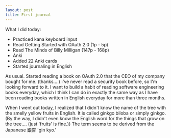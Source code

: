 ```yaml
--- 
layout: post
title: First journal
---
```


What I did today:
- Practiced kana keyboard input
- Read Getting Started with OAuth 2.0 (1p - 5p)
- Read The Minds of Billy Milligan (147p - 168p)
- Anki
- Added 22 Anki cards
- Started journaling in English

As usual. Started reading a book on OAuth 2.0 that the CEO of my company bought for me. (thanks....) I've never read a security book before, so I'm looking forward to it. I want to build a habit of reading software engineering books everyday, which I think I can do in exactly the same way as I have been reading books written in English everyday for more than three months.

When I went out today, I realized that I didn't know the name of the tree with the smelly yellow fruits in English. It is called ginkgo biloba or simply ginkgo. (By the way, I didn't even know the English word for the things that grow on the tree.... (just 'fruits' is fine.)) The term seems to be derived from the Japanese 銀杏 'gin kyo.'

